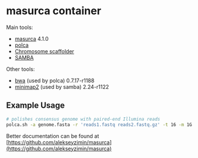 # masurca container

Main tools:

- [masurca](https://github.com/alekseyzimin/masurca) 4.1.0
- [polca](https://github.com/alekseyzimin/masurca#polca)
- [Chromosome scaffolder](https://github.com/alekseyzimin/masurca#chromosome-scaffolder)
- [SAMBA](https://github.com/alekseyzimin/masurca#samba-scaffolder)

Other tools:

- [bwa](https://github.com/lh3/bwa) (used by polca) 0.7.17-r1188
- [minimap2](https://github.com/lh3/minimap2) (used by samba) 2.24-r1122

## Example Usage

```bash
# polishes consensus genome with paired-end Illumina reads
polca.sh -a genome.fasta -r 'reads1.fastq reads2.fastq.gz' -t 16 -m 1G
```

Better documentation can be found at [https://github.com/alekseyzimin/masurca](https://github.com/alekseyzimin/masurca)
